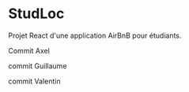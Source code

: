 # StudLoc
Projet React d'une application AirBnB pour étudiants.

Commit Axel

commit Guillaume

commit Valentin